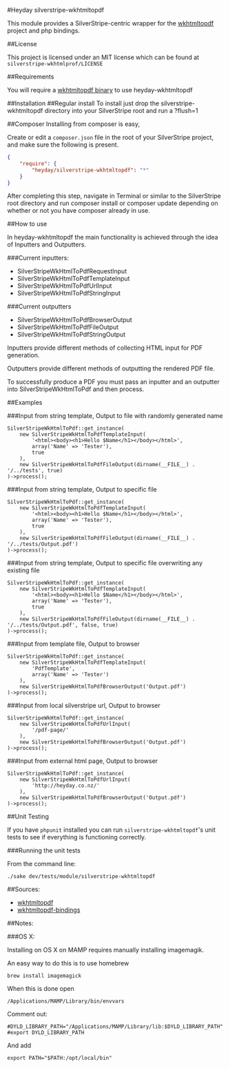 #Heyday silverstripe-wkhtmltopdf

This module provides a SilverStripe-centric wrapper for the [wkhtmltopdf](http://code.google.com/p/wkhtmltopdf/) project and php bindings.

##License

This project is licensed under an MIT license which can be found at `silverstripe-wkhtmlprof/LICENSE`

##Requirements

You will require a [wkhtmltopdf binary](http://code.google.com/p/wkhtmltopdf/downloads/list) to use heyday-wkhtmltopdf

##Installation
##Regular install
To install just drop the silverstripe-wkhtmltopdf directory into your SilverStripe root and run a ?flush=1

##Composer
Installing from composer is easy,

Create or edit a `composer.json` file in the root of your SilverStripe project, and make sure the following is present.

```json
{
    "require": {
        "heyday/silverstripe-wkhtmltopdf": "*"
    }
}
```
After completing this step, navigate in Terminal or similar to the SilverStripe root directory and run composer install or composer update depending on whether or not you have composer already in use.

##How to use

In heyday-wkhtmltopdf the main functionality is achieved through the idea of Inputters and Outputters. 

###Current inputters:

- SilverStripeWkHtmlToPdfRequestInput
- SilverStripeWkHtmlToPdfTemplateInput
- SilverStripeWkHtmlToPdfUrlInput
- SilverStripeWkHtmlToPdfStringInput

###Current outputters

- SilverStripeWkHtmlToPdfBrowserOutput
- SilverStripeWkHtmlToPdfFileOutput
- SilverStripeWkHtmlToPdfStringOutput

Inputters provide different methods of collecting HTML input for PDF generation.

Outputters provide different methods of outputting the rendered PDF file.

To successfully produce a PDF you must pass an inputter and an outputter into SilverStripeWkHtmlToPdf and then process.

##Examples

###Input from string template, Output to file with randomly generated name

	SilverStripeWkHtmlToPdf::get_instance(
		new SilverStripeWkHtmlToPdfTemplateInput(
			'<html><body><h1>Hello $Name</h1></body></html>',
			array('Name' => 'Tester'),
			true
		),
		new SilverStripeWkHtmlToPdfFileOutput(dirname(__FILE__) . '/../tests', true) 
	)->process();

###Input from string template, Output to specific file

	SilverStripeWkHtmlToPdf::get_instance(
		new SilverStripeWkHtmlToPdfTemplateInput(
			'<html><body><h1>Hello $Name</h1></body></html>',
			array('Name' => 'Tester'),
			true
		),
		new SilverStripeWkHtmlToPdfFileOutput(dirname(__FILE__) . '/../tests/Output.pdf') 
	)->process();

###Input from string template, Output to specific file overwriting any existing file

	SilverStripeWkHtmlToPdf::get_instance(
		new SilverStripeWkHtmlToPdfTemplateInput(
			'<html><body><h1>Hello $Name</h1></body></html>',
			array('Name' => 'Tester'),
			true
		),
		new SilverStripeWkHtmlToPdfFileOutput(dirname(__FILE__) . '/../tests/Output.pdf', false, true) 
	)->process();

###Input from template file, Output to browser

	SilverStripeWkHtmlToPdf::get_instance(
		new SilverStripeWkHtmlToPdfTemplateInput(
			'PdfTemplate',
			array('Name' => 'Tester')
		),
		new SilverStripeWkHtmlToPdfBrowserOutput('Output.pdf')
	)->process();

###Input from local silverstripe url, Output to browser

	SilverStripeWkHtmlToPdf::get_instance(
		new SilverStripeWkHtmlToPdfUrlInput(
			'/pdf-page/'
		),
		new SilverStripeWkHtmlToPdfBrowserOutput('Output.pdf')
	)->process();

###Input from external html page, Output to browser

	SilverStripeWkHtmlToPdf::get_instance(
		new SilverStripeWkHtmlToPdfUrlInput(
			'http://heyday.co.nz/'
		),
		new SilverStripeWkHtmlToPdfBrowserOutput('Output.pdf')
	)->process();

##Unit Testing

If you have `phpunit` installed you can run `silverstripe-wkhtmltopdf`'s unit tests to see if everything is functioning correctly.

###Running the unit tests

From the command line:
	
	./sake dev/tests/module/silverstripe-wkhtmltopdf

##Sources:

- [wkhtmltopdf](https://github.com/antialize/wkhtmltopdf)
- [wkhtmltopdf-bindings](https://github.com/antialize/wkhtmltopdf-bindings)

##Notes:

###OS X:

Installing on OS X on MAMP requires manually installing imagemagik.

An easy way to do this is to use homebrew

	brew install imagemagick

When this is done open

	/Applications/MAMP/Library/bin/envvars


Comment out:

	#DYLD_LIBRARY_PATH="/Applications/MAMP/Library/lib:$DYLD_LIBRARY_PATH"
	#export DYLD_LIBRARY_PATH

And add

	export PATH="$PATH:/opt/local/bin"

